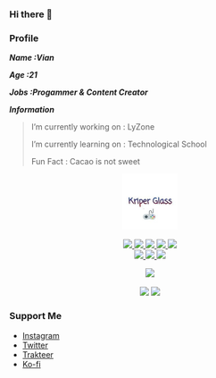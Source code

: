 ### Hi there 👋

### Profile

***Name :Vian***

***Age :21***

***Jobs :Progammer & Content Creator***

***Information***

>I’m currently working on : LyZone
>
>I’m currently learning on : Technological School
>
>Fun Fact : Cacao is not sweet

<p align="center" >
  <img src="https://github.com/LanzVian/LanzVian/blob/main/img/XjP_DceJ_400x400.jpg" width="100" height="100" alt="jhg" >
  <a href="https://github.com/LanzVian" />
  </img>
  </p>
<p align="center">
  <img src="https://img.shields.io/badge/-JavaScript-black?style=flat-square&logo=javascript" />
  <img src="https://img.shields.io/badge/-Node.js-black?style=flat-square&logo=Node.js" />
  <img src="https://img.shields.io/badge/-HTML5-black?style=flat-square&logo=html5&logoColor=e34f26" />
  <img src="https://img.shields.io/badge/-Git-black?style=flat-square&logo=git" />
  <img src="https://img.shields.io/badge/-GitHub-black?style=flat-square&logo=github" /> <br>
  <img src="https://img.shields.io/badge/-Python-black?style=flat-square&logo=python" />
  <img src="https://img.shields.io/badge/-Windows-black?style=flat-square&logo=windows" />
  <img src="https://img.shields.io/badge/-VS_Code-black?style=flat-square&logo=visual-studio-code" />
  </p>

<p align="center">
  <a href="https://github.com/LanzVian"><img src="https://github-readme-stats.vercel.app/api?username=LanzVian&bg_color=30,e97655,904e95&title_color=fff&text_color=fff&icon_color=fff&hide_border=true&show_icons=true" /></a>
</p>

<p align="center">
   <img src="https://github-readme-stats.vercel.app/api/top-langs/?username=LanzVian&theme=light&hide=css,html"/>

   <img src="https://github-readme-streak-stats.herokuapp.com/?user=LanzVian" />
</p>

### Support Me

* [Instagram](https://intagram.com/lanzvian)
* [Twitter](https://twitter.com/LanzVian)
* [Trakteer](https://trakteer.id/lanzvian)
* [Ko-fi](https://ko-fi.com/lanzvian)
